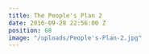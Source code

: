 ```yaml
---
title: The People's Plan 2
date: 2016-09-28 22:56:00 Z
position: 68
image: "/uploads/People's-Plan-2.jpg"
---
```


